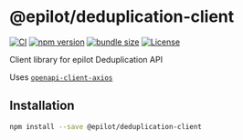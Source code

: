 # @epilot/deduplication-client

[![CI](https://github.com/epilot-dev/sdk-js/workflows/CI/badge.svg)]()
[![npm version](https://img.shields.io/npm/v/@epilot/deduplication-client.svg)](https://www.npmjs.com/package/@epilot/deduplication-client)
[![bundle size](https://img.shields.io/bundlephobia/minzip/@epilot/deduplication-client?label=gzip%20bundle)](https://bundlephobia.com/package/@epilot/deduplication-client)
[![License](http://img.shields.io/:license-mit-blue.svg)](https://github.com/epilot-dev/sdk-js/blob/main/LICENSE)

Client library for epilot Deduplication API

Uses [`openapi-client-axios`](https://github.com/openapistack/openapi-client-axios)

## Installation

```bash
npm install --save @epilot/deduplication-client
```
